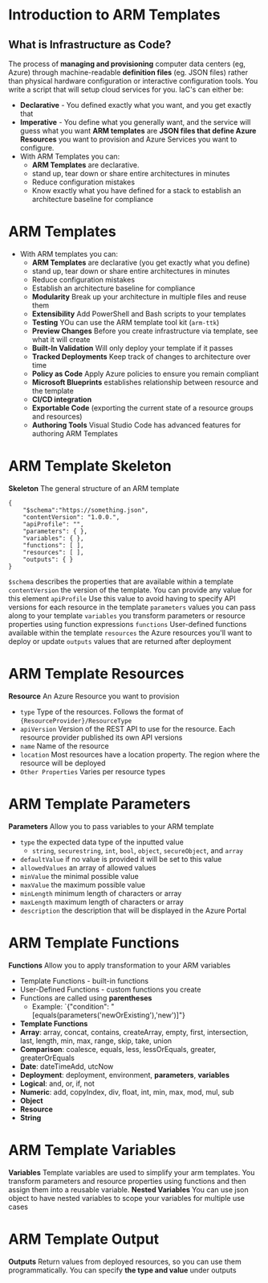 # Introduction to ARM Templates
## What is Infrastructure as Code?
The process of **managing and provisioning** computer data centers (eg, Azure) through machine-readable **definition files** (eg. JSON files) rather than physical hardware configuration or interactive configuration tools.
You write a script that will setup cloud services for you.
IaC's can either be:
* **Declarative** - You defined exactly what you want, and you get exactly that
* **Imperative** - You define what you generally want, and the service will guess what you want
**ARM templates** are **JSON files that define Azure Resources** you want to provision and Azure Services you want to configure.
* With ARM Templates you can:
	* **ARM Templates** are declarative.
	* stand up, tear down or share entire architectures in minutes
	* Reduce configuration mistakes
	* Know exactly what you have defined for a stack to establish an architecture baseline for compliance
# ARM Templates
* With ARM templates you can:
	* **ARM Templates** are declarative (you get exactly what you define)
	* stand up, tear down or share entire architectures in minutes
	* Reduce configuration mistakes
	* Establish an architecture baseline for compliance
	* **Modularity** Break up your architecture in multiple files and reuse them
	* **Extensibility** Add PowerShell and Bash scripts to your templates
	* **Testing** YOu can use the ARM template tool kit (`arm-ttk`)
	* **Preview Changes** Before you create infrastructure via template, see what it will create
	* **Built-In Validation** Will only deploy your template if it passes
	* **Tracked Deployments** Keep track of changes to architecture over time
	* **Policy as Code** Apply Azure policies to ensure you remain compliant
	* **Microsoft Blueprints** establishes relationship between resource and the template
	* **CI/CD integration**
	* **Exportable Code** (exporting the current state of a resource groups and resources)
	* **Authoring Tools** Visual Studio Code has advanced features for authoring ARM Templates
# ARM Template Skeleton
**Skeleton** The general structure of an ARM template
```
{
	"$schema":"https://something.json",
	"contentVersion": "1.0.0.",
	"apiProfile": "",
	"parameters": { },
	"variables": { },
	"functions": [ ],
	"resources": [ ],
	"outputs": { }
}
```

`$schema` describes the properties that are available within a template
`contentVersion` the version of the template. You can provide any value for this element
`apiProfile` Use this value to avoid having to specify API versions for each resource in the template
`parameters` values you can pass along to your template
`variables` you transform parameters or resource properties using function expressions
`functions` User-defined functions available within the template
`resources` the Azure resources you'll want to deploy or update
`outputs` values that are returned after deployment
# ARM Template Resources
**Resource** An Azure Resource you want to provision
* `type` Type of the resources. Follows the format of `{ResourceProvider}/ResourceType`
* `apiVersion` Version of the REST API to use for the resource. Each resource provider published its own API versions
* `name` Name of the resource
* `location` Most resources have a location property. The region where the resource will be deployed
* `Other Properties` Varies per resource types
# ARM Template Parameters
**Parameters** Allow you to pass variables to your ARM template
* `type` the expected data type of the inputted value
	* `string`, `securestring`, `int`, `bool`, `object`, `secureObject`, and `array`
* `defaultValue` if no value is provided it will be set to this value
* `allowedValues` an array of allowed values
* `minValue` the minimal possible value
* `maxValue` the maximum possible value
* `minLength` minimum length of characters or array
* `maxLength` maximum length of characters or array
* `description` the description that will be displayed in the Azure Portal
# ARM Template Functions
**Functions** Allow you to apply transformation to your ARM variables
* Template Functions - built-in functions
* User-Defined Functions - custom functions you create
* Functions are called using **parentheses**
	* Example: `{"condition": "[equals(parameters('newOrExisting'),'new')]"}
* **Template Functions**
* **Array**: array, concat, contains, createArray, empty, first, intersection, last, length, min, max, range, skip, take, union
* **Comparison**: coalesce, equals, less, lessOrEquals, greater, greaterOrEquals
* **Date**: dateTimeAdd, utcNow
* **Deployment**: deployment, environment, **parameters**, **variables**
* **Logical**: and, or, if, not
* **Numeric**: add, copyIndex, div, float, int, min, max, mod, mul, sub
* **Object**
* **Resource**
* **String**
# ARM Template Variables
**Variables** Template variables are used to simplify your arm templates. You transform parameters and resource properties using functions and then assign them into a reusable variable.
**Nested Variables** You can use json object to have nested variables to scope your variables for multiple use cases
# ARM Template Output
**Outputs** Return values from deployed resources, so you can use them programmatically.
You can specify **the type and value** under outputs